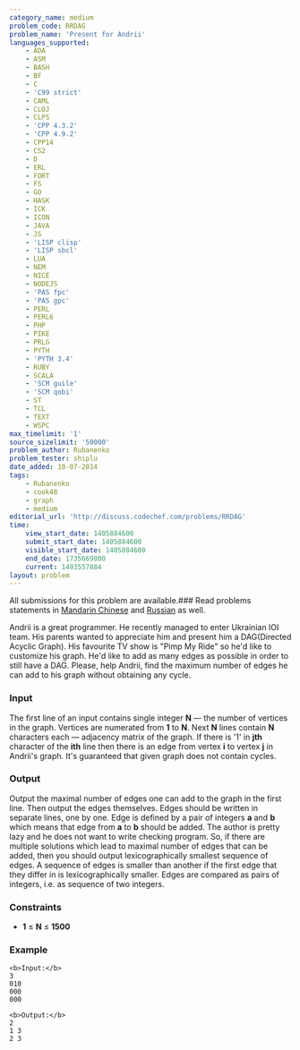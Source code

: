 ```yaml
---
category_name: medium
problem_code: RRDAG
problem_name: 'Present for Andrii'
languages_supported:
    - ADA
    - ASM
    - BASH
    - BF
    - C
    - 'C99 strict'
    - CAML
    - CLOJ
    - CLPS
    - 'CPP 4.3.2'
    - 'CPP 4.9.2'
    - CPP14
    - CS2
    - D
    - ERL
    - FORT
    - FS
    - GO
    - HASK
    - ICK
    - ICON
    - JAVA
    - JS
    - 'LISP clisp'
    - 'LISP sbcl'
    - LUA
    - NEM
    - NICE
    - NODEJS
    - 'PAS fpc'
    - 'PAS gpc'
    - PERL
    - PERL6
    - PHP
    - PIKE
    - PRLG
    - PYTH
    - 'PYTH 3.4'
    - RUBY
    - SCALA
    - 'SCM guile'
    - 'SCM qobi'
    - ST
    - TCL
    - TEXT
    - WSPC
max_timelimit: '1'
source_sizelimit: '50000'
problem_author: Rubanenko
problem_tester: shiplu
date_added: 10-07-2014
tags:
    - Rubanenko
    - cook48
    - graph
    - medium
editorial_url: 'http://discuss.codechef.com/problems/RRDAG'
time:
    view_start_date: 1405884600
    submit_start_date: 1405884600
    visible_start_date: 1405884600
    end_date: 1735669800
    current: 1493557884
layout: problem
---
```

All submissions for this problem are available.###  Read problems statements in [Mandarin Chinese](http://www.codechef.com/download/translated/COOK48/mandarin2/RRDAG.pdf) and [Russian](http://www.codechef.com/download/translated/COOK48/russian/RRDAG.pdf) as well.

Andrii is a great programmer. He recently managed to enter Ukrainian IOI team. His parents wanted to appreciate him and present him a DAG(Directed Acyclic Graph). His favourite TV show is "Pimp My Ride" so he'd like to customize his graph. He'd like to add as many edges as possible in order to still have a DAG. Please, help Andrii, find the maximum number of edges he can add to his graph without obtaining any cycle.

### Input

The first line of an input contains single integer **N** — the number of vertices in the graph. Vertices are numerated from **1** to **N**. Next **N** lines contain **N** characters each — adjacency matrix of the graph. If there is '1' in **jth** character of the **ith** line then there is an edge from vertex **i** to vertex **j** in Andrii's graph. It's guaranteed that given graph does not contain cycles.

### Output

Output the maximal number of edges one can add to the graph in the first line. Then output the edges themselves. Edges should be written in separate lines, one by one. Edge is defined by a pair of integers **a** and **b** which means that edge from **a** to **b** should be added. 
The author is pretty lazy and he does not want to write checking program. So, if there are multiple solutions which lead to maximal number of edges that can be added, then you should output lexicographically smallest sequence of edges. A sequence of edges is smaller than another if the first edge that they differ in is lexicographically smaller. Edges are compared as pairs of integers, i.e. as sequence of two integers.

### Constraints

- **1** ≤ **N** ≤ **1500**

### Example

```
<b>Input:</b>
3
010
000
000

<b>Output:</b>
2
1 3
2 3

```